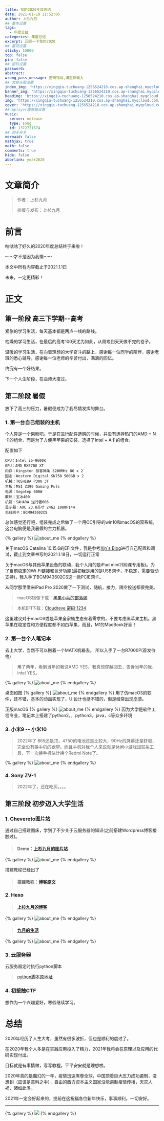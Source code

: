 ```yaml
---
title: 我的2020年度总结
date: 2021-01-19 21:52:06
author: 上杉九月
## 基本设置
tags:
  - 年度总结
categories: 年度总结
excerpt: 回顾一下我的2020
## 置顶设置
sticky: 10000
top: false
pin: false
## 密码设置
password: 
abstract: 
wrong_pass_message: 密码错误,请重新输入
## 文章头图设置
index_img: 'https://xingqiu-tuchuang-1256524210.cos.ap-shanghai.myqcloud.com/5199/Wallpaper/7.jpg'
banner_img: 'https://xingqiu-tuchuang-1256524210.cos.ap-shanghai.myqcloud.com/5199/Wallpaper/7.jpg'
headimg: 'https://xingqiu-tuchuang-1256524210.cos.ap-shanghai.myqcloud.com/5199/Wallpaper/7.jpg'
img: 'https://xingqiu-tuchuang-1256524210.cos.ap-shanghai.myqcloud.com/5199/Wallpaper/7.jpg'
cover: 'https://xingqiu-tuchuang-1256524210.cos.ap-shanghai.myqcloud.com/5199/Wallpaper/7.jpg'
## Aplayer播放器设置
music:
  server: netease
  type: song
  id: 1372721674
## 相关开关
mermaid: false
mathjax: true
math: false
comments: true
hide: false
abbrlink: year2020
---
```


# 文章简介

> 作者：上杉九月
>
> 排版与发布：上杉九月

# 前言

咕咕咕了好久的2020年度总结终于来啦！

～～才不是因为我懒～～

本文中所有内容截止于2021.1.1日

未来，一定更精彩！

# 正文

## 第一阶段 高三下学期--高考

紧张的学习生活，每天基本都是两点一线的路线。

枯燥的学习生活，在最后的高考100天尤为如此，从周考到天天做不完的卷子。

温暖的学习生活，在向着理想的大学奋斗的路上，感谢每一位同学的陪伴，感谢老班的悉心辅导，感谢每一位老师的辛苦付出，满满的回忆。

终究有一个好结果。

下一个人生阶段，在曲师大度过。

## 第二阶段 暑假

放下了高三的压力，暑假便成为了我尽情发挥的舞台。

### 1. 第一台自己组装的主机

个人算是一个果粉吧。于是在进行配件选购的时候，并没有选择热门的AMD + N卡的组合，而是为了方便黑苹果的安装，选择了Intel + A卡的组合。

配置如下
```
CPU：Intel i5-9600K 
GPU：AMD RX5700 XT
内存：Kingston 骇客神条 3200MHz 8G x 2
固态：Western Digital SN750 500GB x 2
机械：TOSHIBA P300 3T
主板：MSI Z390 Gaming Puls
电源：Segotep 600W
散热：玄冰400
机箱：SAHARA 逆行者606
显示器：AOC 23.8英寸 24G2 1080P144
无线网卡：BCM943602CS
```

总体感觉还行吧，组装完成之后做了一个用OC引导的win10和macOS的双系统，这台电脑便是我暑假的主力机器。

{% gallery  %}
![about_me](https://xingqiu-tuchuang-1256524210.cos.ap-shanghai.myqcloud.com/5199/My2020/1.png)
{% endgallery  %}

关于macOS Catalina 10.15.6的EFI文件，我是参考[Xjn´s Blog](https://blog.xjn819.com)进行自己配置和调试，截止到文章书写的2021.1.18日，一切运行正常

关于macOS与其他苹果设备的联动，我个人用的是iPad mini2(网课专用板)。为了当前稳定的Wi-Fi链接和蓝牙功能(最初我是用的是USB网卡，不稳定，需要驱动支持)，我入手了BCM943602CS这一款PCIE网卡。

从同学那里借来iPad Pro 2020做了一下测试，随航，接力，隔空投送都很完美。

> macOS镜像下载：[黑果小兵的部落阁](https://blog.daliansky.net)

> 本机EFI下载：[Cloudreve 密码:1234](https://cloud.sakurasep.club/s/OXFR)

这里建议对于macOS或是苹果全家桶生态有着需求的，不要考虑黑苹果主机，黑苹果在稳定性和方便程度都不如白苹果，而且，M1的MacBook好香！

### 2. 第一台个人笔记本

去上大学，当然不可以搬着一个MATX机箱去。
所以入手了一台R7000P(首发价格) 

> 用了两年，看到当年的我说AMD YES，我真想穿越回去，告诉当年的我，Intel YES。

{% gallery  %}
![about_me](https://xingqiu-tuchuang-1256524210.cos.ap-shanghai.myqcloud.com/5199/My2020/2.png)
{% endgallery  %}

桌面如图
{% gallery  %}
![about_me](https://xingqiu-tuchuang-1256524210.cos.ap-shanghai.myqcloud.com/5199/My2020/3.jpg)
{% endgallery  %}
用了仿macOS的软件，还不错，基本的动画实现了，UI设计也挺不错的，但是经常出现崩溃。

正版macOS
{% gallery  %}
![about_me](https://xingqiu-tuchuang-1256524210.cos.ap-shanghai.myqcloud.com/5199/My2020/4.png)
{% endgallery  %}
因为大学是软件工程专业，笔记本上搭建了python2，，python3，java，c等众多环境

### 3. 小米9 -- 小米10

> 2022年了 865还是顶，4750的电池还是比较大，90Hz的屏幕还是舒服，完全没有换手机的欲望。而且手机对我个人来说就是休闲小游戏加联系工具，下一次换手机估计换个Redmi Note了。

{% gallery  %}
![about_me](https://xingqiu-tuchuang-1256524210.cos.ap-shanghai.myqcloud.com/5199/My2020/6.jpg)
{% endgallery  %}

### 4. Sony ZV-1

> 2022年了，还在吃灰。。。。

## 第三阶段 初步迈入大学生活

### 1. Chevereto图片站

通过自己搭建图床，学到了不少关于云服务器的知识(之前搭建Wordpress博客接触过)。

> #### Demo：[上杉九月的图片站](https://pic.sakurasep.top/)

{% gallery  %}
![about_me](https://xingqiu-tuchuang-1256524210.cos.ap-shanghai.myqcloud.com/5199/My2020/7.png)
{% endgallery  %}

搭建教程已经出了

> #### 搭建教程：[博客原文]()

### 2. Hexo

> #### [上杉九月的博客](https://blog.sakurasep.site/)

{% gallery  %}
![about_me](https://xingqiu-tuchuang-1256524210.cos.ap-shanghai.myqcloud.com/5199/My2020/8.png)
{% endgallery  %}

> #### [九月的生活](https://blog.sakurasep.club/)

{% gallery  %}
![about_me](https://xingqiu-tuchuang-1256524210.cos.ap-shanghai.myqcloud.com/5199/My2020/9.png)
{% endgallery  %}

### 3. 云服务器

云服务器定时执行python脚本

> [python脚本原地址](https://github.com/polosec/qfnuAutoTemperatureSubmit)

### 4. 初接触CTF

想作为一个兴趣爱好，寒假继续学习。

# 总结

2020年经历了人生大考，虽然有很多波折，但也是顺利的度过了。

在2020年我个人多是在实践应用投入了精力，2021年我将会在原理以及应用的代码实现付出。

目标就是有事情做，写写教程，平平安安就是理想啦。

2020年真的是魔幻的一年，疫情迅速席卷全球，中国顶着巨大压力成功遏制，没想到（应该是意料之中），自由的西方资本主义国家没能遏制疫情传播，天灾人祸，诸如此类。

2021年一定会好起来的，提前在这祝福各位新年快乐，事事顺利，一切安好。

---

{% gallery %}
![](https://xingqiu-tuchuang-1256524210.cos.ap-shanghai.myqcloud.com/5199/about_me.png)
{% endgallery %}